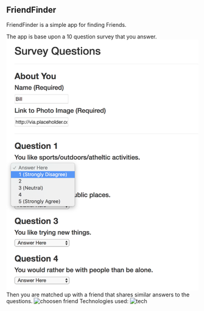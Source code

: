 ## FriendFinder
FriendFinder is a simple app for finding Friends.

The app is base upon a 10 question survey that you answer.
![questions](/images/question.png)
Then you are matched up with a friend that shares similar answers to the questions.
![choosen friend](friend.png)
Technologies used:
![tech](tech.png)

